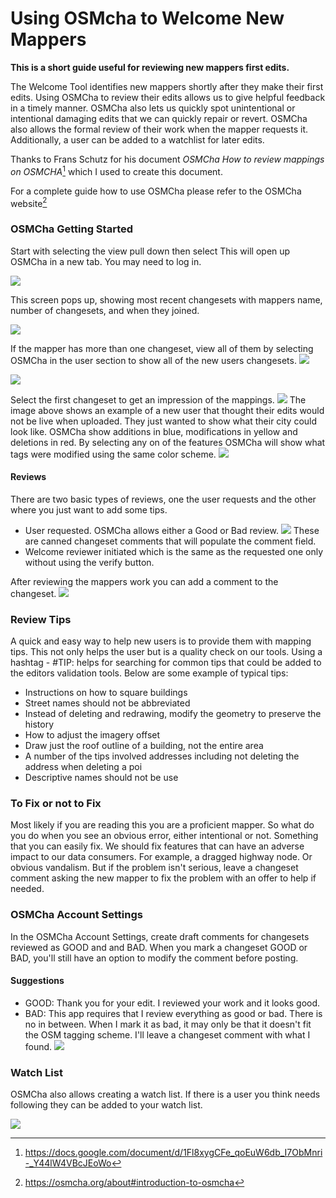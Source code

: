 # Using OSMcha to Welcome New Mappers

**This is a short guide useful for reviewing new mappers first edits.**

The Welcome Tool identifies new mappers shortly after they make their first edits. Using OSMCha to review their edits allows us to give helpful feedback in a timely manner. OSMCha also lets us quickly spot unintentional or intentional damaging edits that we can quickly repair or revert. OSMCha also allows the formal review of their work when the mapper requests it. Additionally, a user can be added to a watchlist for later edits.

Thanks to Frans Schutz for his document *OSMCha How to review mappings on OSMCHA*[^1] which I used to create this document.

For a complete guide how to use OSMCha please refer to the OSMCha website[^2] 


### OSMCha Getting Started
Start with selecting the view pull down then select
This will open up OSMCha in a new tab. You may need to log in.

![](images/osmcha1.png)

This screen pops up, showing most recent changesets with mappers name, number of changesets, and when they joined.

![](images/osmcha2.jpeg)

If the mapper has more than one changeset, view all of them by selecting OSMCha in the user section to show all of the new users changesets.
![](images/osmcha3.png)

![](images/osmcha4.png)



Select the first changeset to get an impression of the mappings.
![](images/osmcha5.png)
The image above shows an example of a new user that thought their edits would not be live when uploaded. They just wanted to show what their city could look like. OSMCha show additions in blue, modifications in yellow and deletions in red. By selecting any on of the features OSMCha will show what tags were modified using the same color scheme. ![](images/osmcha6.png)

#### Reviews
There are two basic types of reviews, one the user requests and the other where you just want to add some tips. 

* User requested. OSMCha allows either a Good or Bad review. ![](images/osmcha7a.png) These are canned changeset comments that will populate the comment field. 
* Welcome reviewer initiated which is the same as the requested one only without using the verify button. 

After reviewing the mappers work you can add a comment to the changeset.
![](images/osmcha7.jpeg)

### Review Tips
A quick and easy way to help new users is to provide them with mapping tips. This not only helps the user but is a quality check on our tools. Using a hashtag - #TIP: helps for searching for common tips that could be added to the editors validation tools. Below are some example of typical tips:

  * Instructions on how to square buildings 
  * Street names should not be abbreviated 
  * Instead of deleting and redrawing, modify the geometry to preserve the history
  * How to adjust the imagery offset
  * Draw just the roof outline of a building, not the entire area 
  * A number of the tips involved addresses including not deleting the address when deleting a poi
  * Descriptive names should not be use

### To Fix or not to Fix
Most likely if you are reading this you are a proficient mapper. So what do you do when you see an obvious error, either intentional or not. Something that you can easily fix. We should fix features that can have an adverse impact to our data consumers. For example, a dragged highway node. Or obvious vandalism. But if the problem isn't serious, leave a changeset comment asking the new mapper to fix the problem with an offer to help if needed.


### OSMCha Account Settings

In the OSMCha Account Settings, create draft comments for changesets reviewed as GOOD and and BAD. When you mark a changeset GOOD or BAD, you'll still have an option to modify the comment before posting.

#### Suggestions
* GOOD: Thank you for your edit. I reviewed your work and it looks good.
* BAD: This app requires that I review everything as good or bad. There is no in between. When I mark it as bad, it may only be that it doesn't fit the OSM tagging scheme. I'll leave a changeset comment with what I found.
![](images/osmcha_account_settings.png)

### Watch List
OSMCha also allows creating a watch list. If there is a user you think needs following they can be added to your watch list. 

![](images/osmcha_watch_list.png)


[^1]: https://docs.google.com/document/d/1Fl8xygCFe_qoEuW6db_I7ObMnri-_Y44lW4VBcJEoWo
[^2]: https://osmcha.org/about#introduction-to-osmcha
